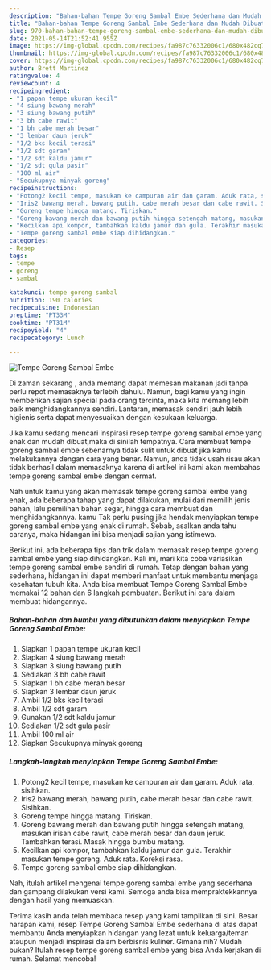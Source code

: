 ```yaml
---
description: "Bahan-bahan Tempe Goreng Sambal Embe Sederhana dan Mudah Dibuat"
title: "Bahan-bahan Tempe Goreng Sambal Embe Sederhana dan Mudah Dibuat"
slug: 970-bahan-bahan-tempe-goreng-sambal-embe-sederhana-dan-mudah-dibuat
date: 2021-05-14T21:52:41.955Z
image: https://img-global.cpcdn.com/recipes/fa987c76332006c1/680x482cq70/tempe-goreng-sambal-embe-foto-resep-utama.jpg
thumbnail: https://img-global.cpcdn.com/recipes/fa987c76332006c1/680x482cq70/tempe-goreng-sambal-embe-foto-resep-utama.jpg
cover: https://img-global.cpcdn.com/recipes/fa987c76332006c1/680x482cq70/tempe-goreng-sambal-embe-foto-resep-utama.jpg
author: Brett Martinez
ratingvalue: 4
reviewcount: 4
recipeingredient:
- "1 papan tempe ukuran kecil"
- "4 siung bawang merah"
- "3 siung bawang putih"
- "3 bh cabe rawit"
- "1 bh cabe merah besar"
- "3 lembar daun jeruk"
- "1/2 bks kecil terasi"
- "1/2 sdt garam"
- "1/2 sdt kaldu jamur"
- "1/2 sdt gula pasir"
- "100 ml air"
- "Secukupnya minyak goreng"
recipeinstructions:
- "Potong2 kecil tempe, masukan ke campuran air dan garam. Aduk rata, sisihkan."
- "Iris2 bawang merah, bawang putih, cabe merah besar dan cabe rawit. Sisihkan."
- "Goreng tempe hingga matang. Tiriskan."
- "Goreng bawang merah dan bawang putih hingga setengah matang, masukan irisan cabe rawit, cabe merah besar dan daun jeruk. Tambahkan terasi. Masak hingga bumbu matang."
- "Kecilkan api kompor, tambahkan kaldu jamur dan gula. Terakhir masukan tempe goreng. Aduk rata. Koreksi rasa."
- "Tempe goreng sambal embe siap dihidangkan."
categories:
- Resep
tags:
- tempe
- goreng
- sambal

katakunci: tempe goreng sambal 
nutrition: 190 calories
recipecuisine: Indonesian
preptime: "PT33M"
cooktime: "PT31M"
recipeyield: "4"
recipecategory: Lunch

---
```



![Tempe Goreng Sambal Embe](https://img-global.cpcdn.com/recipes/fa987c76332006c1/680x482cq70/tempe-goreng-sambal-embe-foto-resep-utama.jpg)

Di zaman  sekarang , anda memang dapat memesan makanan jadi tanpa perlu repot memasaknya terlebih dahulu. Namun, bagi kamu yang ingin memberikan sajian special pada orang tercinta, maka kita memang lebih baik menghidangkannya sendiri. Lantaran, memasak sendiri jauh lebih higienis serta dapat menyesuaikan dengan kesukaan keluarga.

Jika kamu sedang mencari inspirasi resep tempe goreng sambal embe yang enak dan mudah dibuat,maka di sinilah tempatnya. Cara membuat tempe goreng sambal embe  sebenarnya tidak sulit untuk dibuat jika kamu melakukannya dengan cara yang benar. Namun, anda tidak usah risau akan tidak berhasil dalam memasaknya 
karena di artikel ini kami akan membahas tempe goreng sambal embe dengan cermat.  



Nah untuk kamu yang akan memasak tempe goreng sambal embe yang enak, ada beberapa tahap yang dapat dilakukan, mulai dari memilih jenis bahan, lalu pemilihan bahan segar, hingga cara membuat dan menghidangkannya. kamu Tak perlu pusing jika hendak menyiapkan tempe goreng sambal embe yang enak di rumah. Sebab, asalkan anda  tahu caranya, maka hidangan ini bisa menjadi sajian yang istimewa.

Berikut ini, ada beberapa tips dan trik dalam memasak resep tempe goreng sambal embe yang siap dihidangkan. Kali ini, mari kita coba variasikan tempe goreng sambal embe sendiri di rumah. Tetap dengan bahan yang sederhana, hidangan ini dapat memberi manfaat untuk membantu menjaga kesehatan tubuh kita. Anda bisa membuat Tempe Goreng Sambal Embe memakai 12 bahan dan 6 langkah pembuatan. Berikut ini cara dalam membuat hidangannya.

<!--inarticleads1-->

##### Bahan-bahan dan bumbu yang dibutuhkan dalam menyiapkan Tempe Goreng Sambal Embe:

1. Siapkan 1 papan tempe ukuran kecil
1. Siapkan 4 siung bawang merah
1. Siapkan 3 siung bawang putih
1. Sediakan 3 bh cabe rawit
1. Siapkan 1 bh cabe merah besar
1. Siapkan 3 lembar daun jeruk
1. Ambil 1/2 bks kecil terasi
1. Ambil 1/2 sdt garam
1. Gunakan 1/2 sdt kaldu jamur
1. Sediakan 1/2 sdt gula pasir
1. Ambil 100 ml air
1. Siapkan Secukupnya minyak goreng




<!--inarticleads2-->

##### Langkah-langkah menyiapkan Tempe Goreng Sambal Embe:

1. Potong2 kecil tempe, masukan ke campuran air dan garam. Aduk rata, sisihkan.
1. Iris2 bawang merah, bawang putih, cabe merah besar dan cabe rawit. Sisihkan.
1. Goreng tempe hingga matang. Tiriskan.
1. Goreng bawang merah dan bawang putih hingga setengah matang, masukan irisan cabe rawit, cabe merah besar dan daun jeruk. Tambahkan terasi. Masak hingga bumbu matang.
1. Kecilkan api kompor, tambahkan kaldu jamur dan gula. Terakhir masukan tempe goreng. Aduk rata. Koreksi rasa.
1. Tempe goreng sambal embe siap dihidangkan.




Nah, itulah artikel mengenai  tempe goreng sambal embe  yang sederhana dan gampang dilakukan versi kami. Semoga anda bisa mempraktekkannya dengan hasil yang memuaskan. 

Terima kasih anda telah membaca resep yang kami tampilkan di sini. Besar harapan kami, resep  Tempe Goreng Sambal Embe sederhana di atas dapat membantu Anda menyiapkan hidangan yang lezat untuk keluarga/teman ataupun menjadi inspirasi dalam berbisnis kuliner. Gimana nih? Mudah bukan? Itulah resep tempe goreng sambal embe yang bisa Anda kerjakan di rumah. Selamat mencoba!

